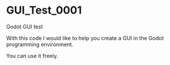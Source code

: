 # GUI_Test_0001
Godot GUI test

With this code I would like to help you create a GUI in the Godot programming environment.

You can use it freely.
